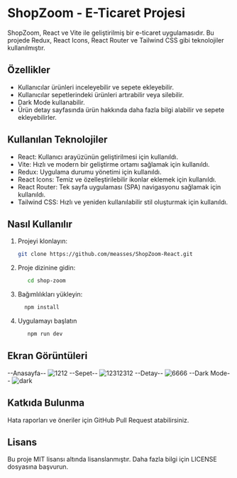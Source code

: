 # ShopZoom - E-Ticaret Projesi

ShopZoom, React ve Vite ile geliştirilmiş bir e-ticaret uygulamasıdır. Bu projede Redux, React Icons, React Router ve Tailwind CSS gibi teknolojiler kullanılmıştır.

## Özellikler

- Kullanıcılar ürünleri inceleyebilir ve sepete ekleyebilir.
- Kullanıcılar sepetlerindeki ürünleri artırabilir veya silebilir.
- Dark Mode kullanabilir.
- Ürün detay sayfasında ürün hakkında daha fazla bilgi alabilir ve sepete ekleyebilirler.

## Kullanılan Teknolojiler

- React: Kullanıcı arayüzünün geliştirilmesi için kullanıldı.
- Vite: Hızlı ve modern bir geliştirme ortamı sağlamak için kullanıldı.
- Redux: Uygulama durumu yönetimi için kullanıldı.
- React Icons: Temiz ve özelleştirilebilir ikonlar eklemek için kullanıldı.
- React Router: Tek sayfa uygulaması (SPA) navigasyonu sağlamak için kullanıldı.
- Tailwind CSS: Hızlı ve yeniden kullanılabilir stil oluşturmak için kullanıldı.

## Nasıl Kullanılır

1. Projeyi klonlayın:

   ```bash
   git clone https://github.com/measses/ShopZoom-React.git

2. Proje dizinine gidin:
   
   ```bash
      cd shop-zoom
   ```
3. Bağımlılıkları yükleyin:
   ```bash
     npm install
   ```
4. Uygulamayı başlatın
    ```bash
       npm run dev
      ```
## Ekran Görüntüleri
--Anasayfa--
![1212](https://github.com/measses/ShopZoom-React/assets/67739721/14d514ce-46da-45d7-9b75-d891f6c6aed1)
--Sepet--
![12312312](https://github.com/measses/ShopZoom-React/assets/67739721/63dbac5d-7db6-496e-bea5-ad15149a62a1)
--Detay--
![6666](https://github.com/measses/ShopZoom-React/assets/67739721/b9495120-c35b-4305-b36e-686321c5136f)
--Dark Mode--
![dark](https://github.com/measses/ShopZoom-React/assets/67739721/eed82226-92a4-4b21-9e28-fedb89bd6a58)


## Katkıda Bulunma
Hata raporları ve öneriler için GitHub Pull Request atabilirsiniz.
## Lisans
Bu proje MIT lisansı altında lisanslanmıştır. Daha fazla bilgi için LICENSE dosyasına başvurun.


